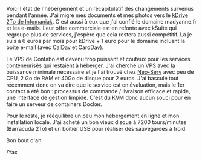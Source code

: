 <!-- title: Bilan hébergement 2022 -->

<!-- category: Hébergement -->

Voici l'état de l'hébergement et un récapitulatif des changements survenus pendant l'année. J'ai migré mes documents et mes photos vers le [kDrive 2To de Infomaniak](https://www.infomaniak.com). C'est aussi à eux que j'ai confié le domaine madyanne.fr et les e-mails. Leur offre commerciale est en refonte avec kSuite qui regroupe plus de services, j'espère que cela restera aussi compétitif. Là je suis à 6 euros par mois pour kDrive + 1 euro pour le domaine incluant la boite e-mail (avec CalDav et CardDav). 

Le VPS de Contabo est devenu trop puissant et couteux pour les services conteneurisés qui restaient à héberger. J'ai cherché un VPS avec la puissance minimale nécessaire et je l'ai trouvé chez [Neo-Serv](https://neo-serv.fr/) avec peu de CPU, 2 Go de RAM et 40Go de disque pour 2 euros. J'ai basculé tout récemment donc on va dire que le service est en évaluation, mais le 1er contact a été bon : processus de commande / livraison efficace et rapide, une interface de gestion limpide. C'est du KVM donc aucun souci pour en faire un serveur de containers Docker.

Pour le reste, je rééquilibre un peu mon hébergement en ligne et mon installation locale. J'ai acheté un bon vieux disque à 7200 tours/minutes (Barracuda 2To) et un boitier USB pour réaliser des sauvegardes à froid.  

Bon bout d'an.

/Yax



